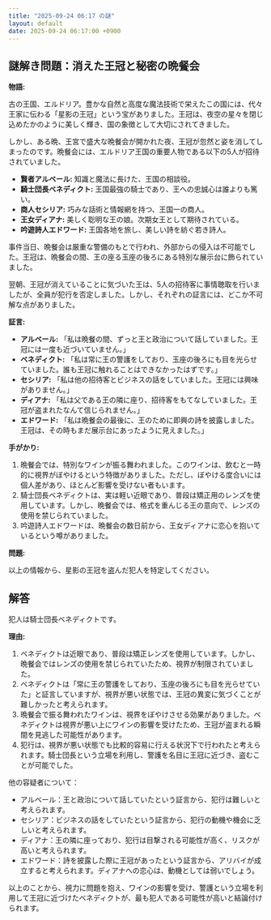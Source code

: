 ```yaml
---
title: "2025-09-24 06:17 の謎"
layout: default
date: 2025-09-24 06:17:00 +0900
---
```

## 謎解き問題：消えた王冠と秘密の晩餐会

**物語:**

古の王国、エルドリア。豊かな自然と高度な魔法技術で栄えたこの国には、代々王家に伝わる「星影の王冠」という宝がありました。王冠は、夜空の星々を閉じ込めたかのように美しく輝き、国の象徴として大切にされてきました。

しかし、ある晩、王宮で盛大な晩餐会が開かれた夜、王冠が忽然と姿を消してしまったのです。晩餐会には、エルドリア王国の重要人物である以下の5人が招待されていました。

*   **賢者アルベール:** 知識と魔法に長けた、王国の相談役。
*   **騎士団長ベネディクト:** 王国最強の騎士であり、王への忠誠心は誰よりも篤い。
*   **商人セシリア:** 巧みな話術と情報網を持つ、王国一の商人。
*   **王女ディアナ:** 美しく聡明な王の娘。次期女王として期待されている。
*   **吟遊詩人エドワード:** 王国各地を旅し、美しい詩を紡ぐ若き詩人。

事件当日、晩餐会は厳重な警備のもとで行われ、外部からの侵入は不可能でした。王冠は、晩餐会の間、王の座る玉座の後ろにある特別な展示台に飾られていました。

翌朝、王冠が消えていることに気づいた王は、5人の招待客に事情聴取を行いましたが、全員が犯行を否定しました。しかし、それぞれの証言には、どこか不可解な点がありました。

**証言:**

*   **アルベール:** 「私は晩餐の間、ずっと王と政治について話していました。王冠には一度も近づいていません。」
*   **ベネディクト:** 「私は常に王の警護をしており、玉座の後ろにも目を光らせていました。誰も王冠に触れることはできなかったはずです。」
*   **セシリア:** 「私は他の招待客とビジネスの話をしていました。王冠には興味がありません。」
*   **ディアナ:** 「私は父である王の隣に座り、招待客をもてなしていました。王冠が盗まれたなんて信じられません。」
*   **エドワード:** 「私は晩餐会の最後に、王のために即興の詩を披露しました。王冠は、その時もまだ展示台にあったように見えました。」

**手がかり:**

1.  晩餐会では、特別なワインが振る舞われました。このワインは、飲むと一時的に視界がぼやけるという特徴がありました。ただし、ぼやける度合いには個人差があり、ほとんど影響を受けない者もいます。
2.  騎士団長ベネディクトは、実は軽い近眼であり、普段は矯正用のレンズを使用しています。しかし、晩餐会では、格式を重んじる王の意向で、レンズの使用を禁じられていました。
3.  吟遊詩人エドワードは、晩餐会の数日前から、王女ディアナに恋心を抱いているという噂がありました。

**問題:**

以上の情報から、星影の王冠を盗んだ犯人を特定してください。

## 解答

犯人は騎士団長ベネディクトです。

**理由:**

1.  ベネディクトは近眼であり、普段は矯正レンズを使用しています。しかし、晩餐会ではレンズの使用を禁じられていたため、視界が制限されていました。
2.  ベネディクトは「常に王の警護をしており、玉座の後ろにも目を光らせていた」と証言していますが、視界が悪い状態では、王冠の異変に気づくことが難しかったと考えられます。
3.  晩餐会で振る舞われたワインは、視界をぼやけさせる効果がありました。ベネディクトは視界が悪い上にワインの影響を受けたため、王冠が盗まれる瞬間を見逃した可能性があります。
4.  犯行は、視界が悪い状態でも比較的容易に行える状況下で行われたと考えられます。騎士団長という立場を利用し、警護を名目に王冠に近づき、盗むことが可能でした。

他の容疑者について：

*   アルベール：王と政治について話していたという証言から、犯行は難しいと考えられます。
*   セシリア：ビジネスの話をしていたという証言から、犯行の動機や機会に乏しいと考えられます。
*   ディアナ：王の隣に座っており、犯行は目撃される可能性が高く、リスクが高いと考えられます。
*   エドワード：詩を披露した際に王冠があったという証言から、アリバイが成立すると考えられます。ディアナへの恋心は、動機としては弱いでしょう。

以上のことから、視力に問題を抱え、ワインの影響を受け、警護という立場を利用して王冠に近づけたベネディクトが、最も犯人である可能性が高いと結論付けられます。
